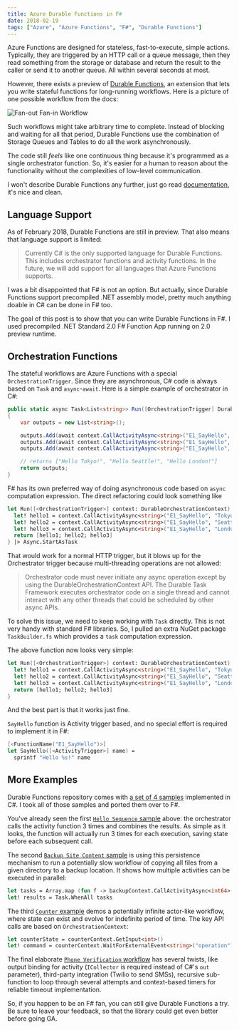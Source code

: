```yaml
---
title: Azure Durable Functions in F#
date: 2018-02-19
tags: ["Azure", "Azure Functions", "F#", "Durable Functions"]
---
```


Azure Functions are designed for stateless, fast-to-execute,
simple actions. Typically, they are triggered by an HTTP call or a queue message,
then they read something from the storage or database and return the result
to the caller or send it to another queue. All within several seconds at most.

However, there exists a preview of [Durable Functions](https://docs.microsoft.com/en-us/azure/azure-functions/durable-functions-overview),
an extension that lets you write stateful functions for long-running workflows.
Here is a picture of one possible workflow from the docs:

![Fan-out Fan-in Workflow](/fan-out-fan-in.png)

Such workflows might take arbitrary time to complete. Instead of blocking and
waiting for all that period, Durable Functions use the combination of
Storage Queues and Tables to do all the work asynchronously.

The code still *feels* like one continuous thing because it's programmed
as a single orchestrator function. So, it's easier for a human to reason 
about the functionality without the complexities of low-level communication.

I won't describe Durable Functions any further, just go read
[documentation](https://docs.microsoft.com/en-us/azure/azure-functions/durable-functions-overview),
it's nice and clean.

Language Support
----------------

As of February 2018, Durable Functions are still in preview. That also means
that language support is limited:

> Currently C# is the only supported language for Durable Functions. This 
> includes orchestrator functions and activity functions. In the future, 
> we will add support for all languages that Azure Functions supports.

I was a bit disappointed that F# is not an option. But actually, since
Durable Functions support precompiled .NET assembly model, pretty much
anything doable in C# can be done in F# too.

The goal of this post is to show that you can write Durable Functions in F#.
I used precompiled .NET Standard 2.0 F# Function App running on 2.0 preview
runtime.

Orchestration Functions
-----------------------

The stateful workflows are Azure Functions with a special `OrchestrationTrigger`.
Since they are asynchronous, C# code is always based on `Task` and `async`-`await`.
Here is a simple example of orchestrator in C#:

``` csharp
public static async Task<List<string>> Run([OrchestrationTrigger] DurableOrchestrationContext context)
{
    var outputs = new List<string>();

    outputs.Add(await context.CallActivityAsync<string>("E1_SayHello", "Tokyo"));
    outputs.Add(await context.CallActivityAsync<string>("E1_SayHello", "Seattle"));
    outputs.Add(await context.CallActivityAsync<string>("E1_SayHello", "London"));

    // returns ["Hello Tokyo!", "Hello Seattle!", "Hello London!"]
    return outputs;
}
```

F# has its own preferred way of doing asynchronous code based on `async`
computation expression. The direct refactoring could look something like

``` fsharp
let Run([<OrchestrationTrigger>] context: DurableOrchestrationContext) = async {
  let! hello1 = context.CallActivityAsync<string>("E1_SayHello", "Tokyo")   |> Async.AwaitTask
  let! hello2 = context.CallActivityAsync<string>("E1_SayHello", "Seattle") |> Async.AwaitTask
  let! hello3 = context.CallActivityAsync<string>("E1_SayHello", "London")  |> Async.AwaitTask
  return [hello1; hello2; hello3]
} |> Async.StartAsTask   
```

That would work for a normal HTTP trigger, but it blows up for the Orchestrator
trigger because multi-threading operations are not allowed:

> Orchestrator code must never initiate any async operation except by 
> using the DurableOrchestrationContext API. The Durable Task Framework 
> executes orchestrator code on a single thread and cannot interact with 
> any other threads that could be scheduled by other async APIs.

To solve this issue, we need to keep working with `Task` directly. This is
not very handy with standard F# libraries. So, I pulled an extra NuGet
package `TaskBuilder.fs` which provides a `task` computation expression.

The above function now looks very simple:

``` fsharp
let Run([<OrchestrationTrigger>] context: DurableOrchestrationContext) = task {
  let! hello1 = context.CallActivityAsync<string>("E1_SayHello", "Tokyo")
  let! hello2 = context.CallActivityAsync<string>("E1_SayHello", "Seattle")
  let! hello3 = context.CallActivityAsync<string>("E1_SayHello", "London")
  return [hello1; hello2; hello3]
}       
```

And the best part is that it works just fine.

`SayHello` function is Activity trigger based, and no special effort is required
to implement it in F#:

``` fsharp
[<FunctionName("E1_SayHello")>]
let SayHello([<ActivityTrigger>] name) =
  sprintf "Hello %s!" name
```

More Examples
-------------

Durable Functions repository comes with 
[a set of 4 samples](https://github.com/Azure/azure-functions-durable-extension/tree/master/samples/precompiled)
implemented in C#. I took all of those samples and ported them over to F#.

You've already seen the first [`Hello Sequence` sample](https://github.com/mikhailshilkov/azure-functions-fsharp-examples/blob/master/12-durable/HelloSequence.fs)
above: the orchestrator calls the activity function 3 times and combines the
results. As simple as it looks, the function will actually run 3 times for each
execution, saving state before each subsequent call.

The second [`Backup Site Content` sample](https://github.com/mikhailshilkov/azure-functions-fsharp-examples/blob/master/12-durable/BackupSiteContent.fs)
is using this persistence mechanism to run
a potentially slow workflow of copying all files from a given directory to
a backup location. It shows how multiple activities can be executed in
parallel:

``` fsharp
let tasks = Array.map (fun f -> backupContext.CallActivityAsync<int64>("E2_CopyFileToBlob", f)) files
let! results = Task.WhenAll tasks
```

The third [`Counter` example](https://github.com/mikhailshilkov/azure-functions-fsharp-examples/blob/master/12-durable/Counter.fs)
demos a potentially infinite actor-like workflow, where state can exist and
evolve for indefinite period of time. The key API calls are based on
`OrchestrationContext`:

``` fsharp
let counterState = counterContext.GetInput<int>()
let! command = counterContext.WaitForExternalEvent<string>("operation")
```

The final elaborate [`Phone Verification` workflow](https://github.com/mikhailshilkov/azure-functions-fsharp-examples/blob/master/12-durable/PhoneVerification.fs)
has several twists, like output binding for activity (`ICollector` is required
instead of C#'s `out` parameter), third-party integration (Twilio to send SMSs),
recursive sub-function to loop through several attempts and context-based
timers for reliable timeout implementation.

So, if you happen to be an F# fan, you can still give Durable Functions a try.
Be sure to leave your feedback, so that the library could get even better 
before going GA.
